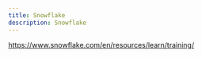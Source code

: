 ```yaml
---
title: Snowflake
description: Snowflake
---
```


https://www.snowflake.com/en/resources/learn/training/